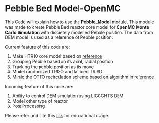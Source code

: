 # Pebble Bed Model-OpenMC

This Code will explain how to use the **Pebble_Model** module. This module was made to create Pebble Bed reactor core model for **OpenMC Monte Carlo Simulation** with discretely modelled Pebble position. The data from DEM model is used as a reference of Pebble position.

Current feature of this code are:

1. Make HTR10 core model based on [reference](https://www-pub.iaea.org/MTCD/publications/PDF/te_1382_web/TE_1382_Part2.pdf)
2. Grouping Pebble based on its axial, radial position
3. Tracking the pebble position as its move
4. Model randomized TRISO and latticed TRISO
5. Mimic the OTTO recirculation scheme based on algorithm in [reference](https://iopscience.iop.org/article/10.1088/1742-6596/2048/1/012031)

Incoming feature of this code are:

1. Ability to control DEM simulation using LIGGGHTS DEM
2. Model other type of reactor
3. Post Processing

Please refer and cite this [link](https://iopscience.iop.org/article/10.1088/1742-6596/2048/1/012031) for educational usage.
